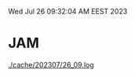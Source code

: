 Wed Jul 26 09:32:04 AM EEST 2023
# JAM
<a href='./cache/202307/26_09.log'>./cache/202307/26_09.log</a>

